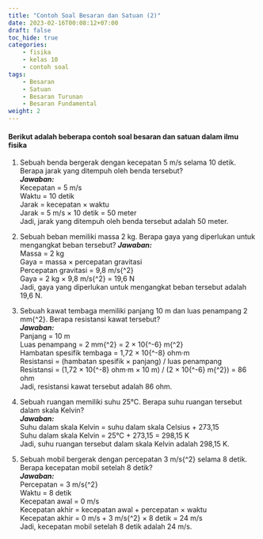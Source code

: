 ```yaml
---
title: "Contoh Soal Besaran dan Satuan (2)"
date: 2023-02-16T00:08:12+07:00
draft: false
toc_hide: true
categories:
    - fisika
    - kelas 10
    - contoh soal
tags:
    - Besaran
    - Satuan
    - Besaran Turunan
    - Besaran Fundamental
weight: 2
---
```

#### Berikut adalah beberapa contoh soal besaran dan satuan dalam ilmu fisika

1. Sebuah benda bergerak dengan kecepatan 5 m/s selama 10 detik. Berapa jarak yang ditempuh oleh benda tersebut?\
***Jawaban:***\
Kecepatan = 5 m/s\
Waktu = 10 detik\
Jarak = kecepatan × waktu\
Jarak = 5 m/s × 10 detik = 50 meter\
Jadi, jarak yang ditempuh oleh benda tersebut adalah 50 meter.

2. Sebuah beban memiliki massa 2 kg. Berapa gaya yang diperlukan untuk mengangkat beban tersebut?
***Jawaban:***\
Massa = 2 kg\
Gaya = massa × percepatan gravitasi\
Percepatan gravitasi = 9,8 m/s{^2}\
Gaya = 2 kg × 9,8 m/s{^2} = 19,6 N\
Jadi, gaya yang diperlukan untuk mengangkat beban tersebut adalah 19,6 N.

3. Sebuah kawat tembaga memiliki panjang 10 m dan luas penampang 2 mm{^2}. Berapa resistansi kawat tersebut?\
***Jawaban:***\
Panjang = 10 m\
Luas penampang = 2 mm{^2} = 2 × 10{^-6} m{^2}\
Hambatan spesifik tembaga = 1,72 × 10{^-8} ohm·m\
Resistansi = (hambatan spesifik × panjang) / luas penampang\
Resistansi = (1,72 × 10{^-8} ohm·m × 10 m) / (2 × 10{^-6} m{^2}) = 86 ohm\
Jadi, resistansi kawat tersebut adalah 86 ohm.

4. Sebuah ruangan memiliki suhu 25°C. Berapa suhu ruangan tersebut dalam skala Kelvin?\
***Jawaban:***\
Suhu dalam skala Kelvin = suhu dalam skala Celsius + 273,15\
Suhu dalam skala Kelvin = 25°C + 273,15 = 298,15 K\
Jadi, suhu ruangan tersebut dalam skala Kelvin adalah 298,15 K.

5. Sebuah mobil bergerak dengan percepatan 3 m/s{^2} selama 8 detik. Berapa kecepatan mobil setelah 8 detik?\
***Jawaban:***\
Percepatan = 3 m/s{^2}\
Waktu = 8 detik\
Kecepatan awal = 0 m/s\
Kecepatan akhir = kecepatan awal + percepatan × waktu\
Kecepatan akhir = 0 m/s + 3 m/s{^2} × 8 detik = 24 m/s\
Jadi, kecepatan mobil setelah 8 detik adalah 24 m/s.
